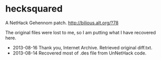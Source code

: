 hecksquared
===========

A NetHack Gehennom patch.
http://bilious.alt.org/?78

The original files were lost to me, so I am putting what I have recovered here.

* 2013-08-16 Thank you, Internet Archive. Retrieved original diff.txt.
* 2013-08-14 Recovered most of .des file from UnNetHack code.

